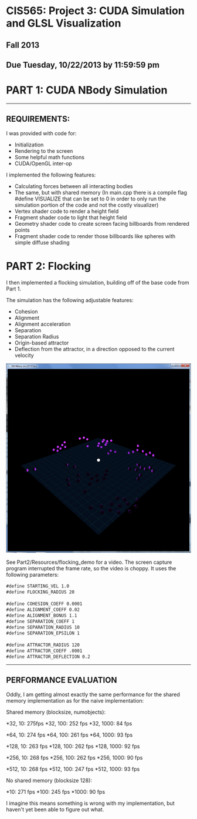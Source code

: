 CIS565: Project 3: CUDA Simulation and GLSL Visualization
===
Fall 2013
---
Due Tuesday, 10/22/2013 by 11:59:59 pm
---

PART 1: CUDA NBody Simulation
===
---
REQUIREMENTS:
---
I was provided with code for:
 *  Initialization
 *  Rendering to the screen
 *  Some helpful math functions
 *  CUDA/OpenGL inter-op

I implemented the following features:
 *  Calculating forces between all interacting bodies
 *  The same, but with shared memory (In main.cpp there is a compile flag #define VISUALIZE that can be set to 0 in order to only run the simulation portion of the code and not the costly visualizer)
 *  Vertex shader code to render a height field
 *  Fragment shader code to light that height field
 *  Geometry shader code to create screen facing billboards from rendered points
 *  Fragment shader code to render those billboards like spheres with simple diffuse shading

PART 2: Flocking
===

I then implemented a flocking simulation, building off of the base code from Part 1.

The simulation has the following adjustable features:
 *  Cohesion
 *  Alignment
 *  Alignment acceleration
 *  Separation
 *  Separation Radius
 *  Origin-based attractor
 *  Deflection from the attractor, in a direction opposed to the current velocity

![Flocking simulation](Part2/resources/flocking.PNG)

See Part2/Resources/flocking_demo for a video. The screen capture program interrupted the frame rate, so the video is choppy. It uses the following parameters:

````
#define STARTING_VEL 1.0
#define FLOCKING_RADIUS 20

#define COHESION_COEFF 0.0001
#define ALIGNMENT_COEFF 0.02
#define ALIGNMENT_BONUS 1.1
#define SEPARATION_COEFF 1
#define SEPARATION_RADIUS 10
#define SEPARATION_EPSILON 1

#define ATTRACTOR_RADIUS 120
#define ATTRACTOR_COEFF .0001
#define ATTRACTOR_DEFLECTION 0.2
````

---
PERFORMANCE EVALUATION
---

Oddly, I am getting almost exactly the same performance for the shared memory implementation as for the naive implementation:

Shared memory (blocksize, numobjects):

*32,  10:   275fps
*32,  100:  252 fps
*32,  1000:  84 fps

*64,  10:   274 fps
*64,  100:  261 fps
*64,  1000:  93 fps

*128, 10:   263 fps
*128, 100:  262 fps
*128, 1000:  92 fps

*256, 10:   268 fps
*256, 100:  262 fps
*256, 1000:  90 fps

*512, 10:   268 fps
*512, 100:  247 fps
*512, 1000:  93 fps

No shared memory (blocksize 128):

*10:  271 fps
*100: 245 fps
*1000: 90 fps

I imagine this means something is wrong with my implementation, but haven't yet been able to figure out what.
